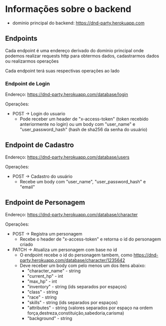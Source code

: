 # Informações sobre o backend

* dominio principal do backend: https://dnd-party.herokuapp.com

## Endpoints
Cada endpoint é uma endereço derivado do dominio principal onde podemos realizar requests http para obtermos dados, cadastrarmos dados ou realizarmos operações

Cada endpoint terá suas respectivas operações ao lado


### Endpoint de Login
Endereço: https://dnd-party.herokuapp.com/database/login

Operações: 
* POST -> Login do usuario
    * Pode receber um header de "x-access-token" (token recebido anteriormente no login) ou um body com "user_name" e "user_password_hash" (hash de sha256 da senha do usuário)

## Endpoint de Cadastro
Endereço: https://dnd-party.herokuapp.com/database/users

Operações:
* POST -> Cadastro do usuário
    * Recebe um body com "user_name", "user_password_hash" e "email"

## Endpoint de Personagem
Endereço: https://dnd-party.herokuapp.com/database/character

Operações:
* POST -> Registra um personagem
    * Recebe o header de "x-access-token" e retorna o id do personagem criado
* PATCH -> Atualiza um personagem com base no id
    * O endpoint recebe o id do personagem tambem, como https://dnd-party.herokuapp.com/database/character/1235642
    * Deve receber um body com pelo menos um dos itens abaixo:
        * "character_name" - string
        * "current_hp" - int
        * "max_hp" - int
        * "inventory" - string (ids separados por espaços)
        * "class" - string
        * "race" - string
        * "skills" - string (ids separados por espaços)
        * "attributes" - string
        (valores separados por espaço na ordem força,destreza,constituição,sabedoria,carisma)
        * "background" - string
    